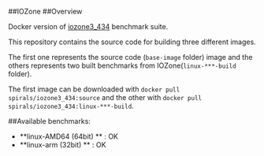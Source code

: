 ##IOZone
##Overview

Docker version of [iozone3_434](www.iozone.org/) benchmark suite.

This repository contains the source code for building three different images.

The first one represents the source code (`base-image` folder) image and the others represents two built benchmarks from IOZone(`linux-***-build` folder).

The first image can be downloaded with `docker pull spirals/iozone3_434:source` and the other with `docker pull spirals/iozone3_434:linux-***-build`.


##Available benchmarks:

- **linux-AMD64 (64bit)  **        : OK
- **linux-arm (32bit) **           : OK
